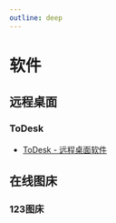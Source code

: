 ```yaml
---
outline: deep
---
```


# 软件
## 远程桌面
### ToDesk
- [ToDesk - 远程桌面软件](https://todesk.com)

## 在线图床
### 123图床